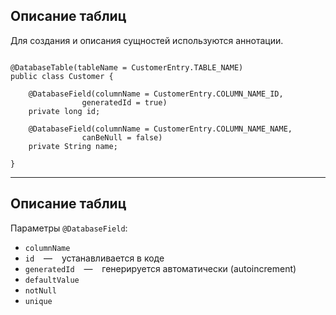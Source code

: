 ## Описание таблиц

Для создания и описания сущностей используются аннотации.

<pre>
<code data-trim data-noescape>
<span class="fragment" data-fragment-index="3">@DatabaseTable(tableName = CustomerEntry.TABLE_NAME)</span>
<span class="fragment" data-fragment-index="1">public class Customer {</span>

    <span class="fragment" data-fragment-index="4">@DatabaseField(columnName = CustomerEntry.COLUMN_NAME_ID,
                generatedId = true)</span>
    <span class="fragment" data-fragment-index="1">private long id;</span>
    
    <span class="fragment" data-fragment-index="4">@DatabaseField(columnName = CustomerEntry.COLUMN_NAME_NAME,
                canBeNull = false)</span>
    <span class="fragment" data-fragment-index="1">private String name;</span>

<span class="fragment" data-fragment-index="1">}</span>
</code></pre>

<!-- .element: class="fragment" data-fragment-index="1" -->

------

## Описание таблиц

Параметры `@DatabaseField`:

* `columnName`
* `id` &ensp; — &ensp; устанавливается в коде
* `generatedId` &ensp; — &ensp; генерируется автоматически (autoincrement)
* `defaultValue`
* `notNull`
* `unique`

